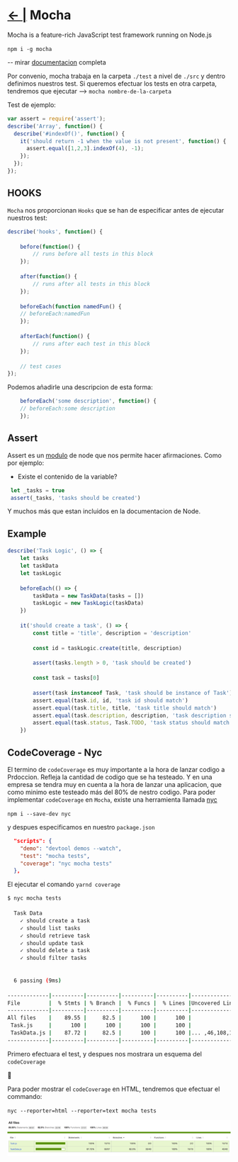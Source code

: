 # [← |](https://github.com/VGamezz19/skylab-boot-notes/blob/master/semana07/)   Mocha

Mocha is a feature-rich JavaScript test framework running on Node.js

`npm i -g mocha`

-- mirar [documentacion](https://mochajs.org/) completa

Por convenio, mocha trabaja en la carpeta `./test` a nivel de `./src` y dentro definimos nuestros test.
Si queremos efectuar los tests en otra carpeta, tendremos que ejecutar --> `mocha nombre-de-la-carpeta`

Test de ejemplo:

```js
var assert = require('assert');
describe('Array', function() {
  describe('#indexOf()', function() {
    it('should return -1 when the value is not present', function() {
      assert.equal([1,2,3].indexOf(4), -1);
    });
  });
});
```

## HOOKS

`Mocha` nos proporcionan `Hooks` que se han de especificar antes de ejecutar nuestros test:

```js
describe('hooks', function() {

    before(function() {
        // runs before all tests in this block
    });

    after(function() {
        // runs after all tests in this block
    });

    beforeEach(function namedFun() {
    // beforeEach:namedFun
    });

    afterEach(function() {
        // runs after each test in this block
    });

    // test cases
});
```

Podemos añadirle una descripcion de esta forma:

```js
    beforeEach('some description', function() {
    // beforeEach:some description
    });
```

## Assert

Assert es un [modulo](https://nodejs.org/api/assert.html) de node que nos permite hacer afirmaciones. Como por ejemplo:

- Existe el contenido de la variable?

```js
 let _tasks = true
 assert(_tasks, 'tasks should be created')
```

Y muchos más que estan incluidos en la documentacion de Node.

## Example

```js
describe('Task Logic', () => {
    let tasks
    let taskData
    let taskLogic

    beforeEach(() => {
        taskData = new TaskData(tasks = [])
        taskLogic = new TaskLogic(taskData)
    })

    it('should create a task', () => {
        const title = 'title', description = 'description'

        const id = taskLogic.create(title, description)

        assert(tasks.length > 0, 'task should be created')

        const task = tasks[0]

        assert(task instanceof Task, 'task should be instance of Task')
        assert.equal(task.id, id, 'task id should match')
        assert.equal(task.title, title, 'task title should match')
        assert.equal(task.description, description, 'task description should match')
        assert.equal(task.status, Task.TODO, 'task status should match')
    })
```

## CodeCoverage - Nyc

El termino de `codeCoverage` es muy importante a la hora de lanzar codigo a Prdoccion. Refleja la cantidad de codigo que se ha testeado. Y en una empresa se tendra muy en cuenta a la hora de lanzar una aplicacion, que como minimo este testeado más del 80% de nestro codigo.
Para poder implementar `codeCoverage` en `Mocha`, existe una herramienta llamada [nyc](https://istanbul.js.org/docs/tutorials/mocha/)

`npm i --save-dev nyc`

y despues especificamos en nuestro `package.json`

```json
  "scripts": {
    "demo": "devtool demos --watch",
    "test": "mocha tests",
    "coverage": "nyc mocha tests"
  },
```

El ejecutar el comando `yarnd coverage`

```sh
$ nyc mocha tests

  Task Data
    ✓ should create a task
    ✓ should list tasks
    ✓ should retrieve task
    ✓ should update task
    ✓ should delete a task
    ✓ should filter tasks


  6 passing (9ms)

-------------|----------|----------|----------|----------|----------------|
File         |  % Stmts | % Branch |  % Funcs |  % Lines |Uncovered Lines |
-------------|----------|----------|----------|----------|----------------|
All files    |    89.55 |     82.5 |      100 |      100 |                |
 Task.js     |      100 |      100 |      100 |      100 |                |
 TaskData.js |    87.72 |     82.5 |      100 |      100 |... ,46,108,130 |
-------------|----------|----------|----------|----------|----------------|
```

Primero efectuara el test, y despues nos mostrara un esquema del `codeCoverage`

🚨

Para poder mostrar el `codeCoverage` en HTML, tendremos que efectuar el commando:

`nyc --reporter=html --reporter=text mocha tests`

![IMG](https://github.com/VGamezz19/skylab-boot-notes/blob/master/semana07/public/coverage.png)
